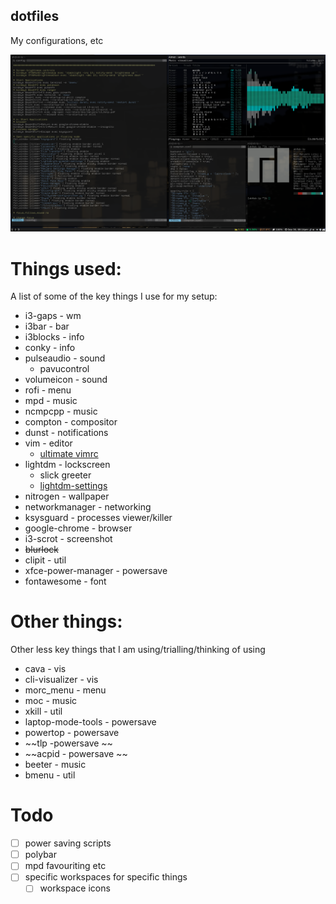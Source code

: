 dotfiles
--------
My configurations, etc

![](screenshot.png)

# Things used:
A list of some of the key things I use for my setup:
- i3-gaps - wm
- i3bar - bar
- i3blocks - info
- conky - info
- pulseaudio - sound
  - pavucontrol
- volumeicon - sound
- rofi - menu
- mpd - music
- ncmpcpp - music
- compton - compositor
- dunst - notifications
- vim - editor
  - [ultimate vimrc](https://github.com/amix/vimrc)
- lightdm - lockscreen
  - slick greeter
  - [lightdm-settings](https://github.com/linuxmint/lightdm-settings)
- nitrogen - wallpaper
- networkmanager - networking
- ksysguard - processes viewer/killer
- google-chrome - browser
- i3-scrot - screenshot
- ~~blurlock~~
- clipit - util
- xfce-power-manager - powersave
- fontawesome - font

# Other things:
Other less key things that I am using/trialling/thinking of using
- cava - vis
- cli-visualizer - vis
- morc_menu - menu
- moc - music
- xkill - util
- laptop-mode-tools - powersave
- powertop - powersave
- ~~tlp -powersave ~~
- ~~acpid - powersave ~~
- beeter - music
- bmenu - util


# Todo
- [ ] power saving scripts
- [ ] polybar
- [ ] mpd favouriting etc
- [ ] specific workspaces for specific things
  - [ ] workspace icons
